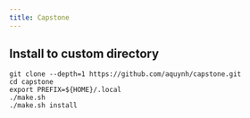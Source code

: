 ```yaml
---
title: Capstone
---
```


## Install to custom directory

```
git clone --depth=1 https://github.com/aquynh/capstone.git
cd capstone
export PREFIX=${HOME}/.local
./make.sh
./make.sh install
```
